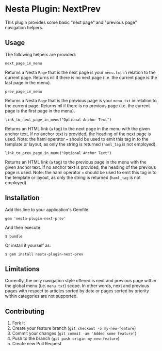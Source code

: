 # Nesta Plugin: NextPrev

This plugin provides some basic "next page" and "previous page" navigation helpers.

## Usage

The following helpers are provided:

`next_page_in_menu`

Returns a Nesta `Page` that is the next page is your `menu.txt` in relation
to the current page.  Returns nil if there is no next page (i.e. the current
page is the last page in the menu).

`prev_page_in_menu`

Returns a Nesta `Page` that is the previous page is your `menu.txt` in
relation to the current page.  Returns nil if there is no previous page
(i.e. the current page is the first page in the menu).

`link_to_next_page_in_menu("Optional Anchor Text")`

Returns an HTML link (`a` tag) to the next page in the menu with
the given anchor text. If no anchor text is provided, the heading of the
next page is used. Note: the haml operator `=` should be used to emit this tag
in to the template or layout, as only the string is returned (`haml_tag` is
not employed). 

`link_to_prev_page_in_menu("Optional Anchor Text")`

Returns an HTML link (`a` tag) to the previous page in the menu with
the given anchor text. If no anchor text is provided, the heading of the
previous page is used. Note: the haml operator `=` should be used to emit this tag
in to the template or layout, as only the string is returned (`haml_tag` is
not employed). 

## Installation

Add this line to your application's Gemfile:

    gem 'nesta-plugin-next-prev'

And then execute:

    $ bundle

Or install it yourself as:

    $ gem install nesta-plugin-next-prev

## Limitations

Currently, the only navigation style offered is next and previous page within the global menu (i.e. `menu.txt`) scope.  In other words, next and previous pages with respect to articles sorted by date or pages sorted by priority within categories are not supported. 

## Contributing

1. Fork it
2. Create your feature branch (`git checkout -b my-new-feature`)
3. Commit your changes (`git commit -am 'Added some feature'`)
4. Push to the branch (`git push origin my-new-feature`)
5. Create new Pull Request
